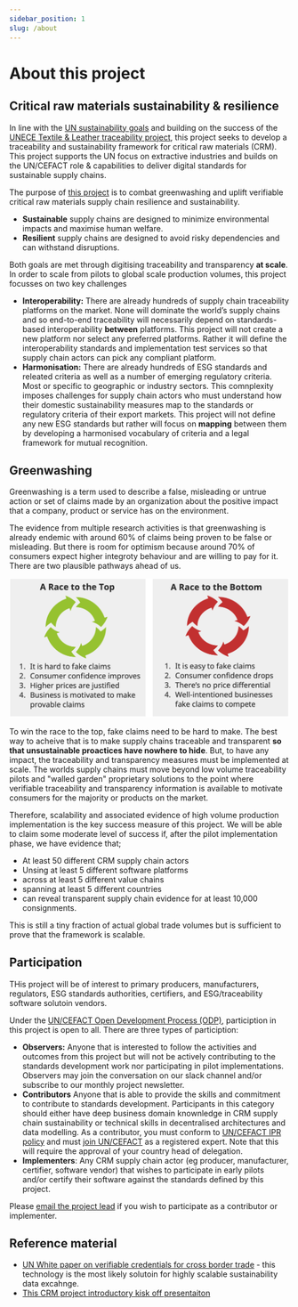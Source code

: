```yaml
---
sidebar_position: 1
slug: /about
---
```


# About this project

## Critical raw materials sustainability & resilience

In line with the [UN sustainability goals](https://sdgs.un.org/goals) and building on the success of the [UNECE Textile & Leather traceability project](https://unece.org/trade/traceability-sustainable-garment-and-footwear), this project seeks to develop a traceability and sustainability framework for critical raw materials (CRM). This project supports the UN focus on extractive industries and builds on the UN/CEFACT role & capabilities to deliver digital standards for sustainable supply chains.

The purpose of [this project](https://uncefact.unece.org/display/uncefactpublic/Critical+Minerals+Traceability+and+Sustainability) is to combat greenwashing and uplift verifiable critical raw materials supply chain resilience and sustainability.

* **Sustainable** supply chains are designed to minimize environmental impacts and maximise human welfare.
* **Resilient** supply chains are designed to avoid risky dependencies and can withstand disruptions. 

Both goals are met through digitising traceability and transparency **at scale**. In order to scale from pilots to global scale production volumes, this project focusses on two key challenges

* **Interoperability:** There are already hundreds of supply chain traceability platforms on the market. None will dominate the world’s supply chains and so end-to-end traceability will necessarily depend on standards-based interoperability **between** platforms. This project will not create a new platform nor select any preferred platforms. Rather it will define the interoperability standards and implementation test services so that supply chain actors can pick any compliant platform.
* **Harmonisation:** There are already hundreds of ESG standards and releated criteria as well as a number of emerging regulatory criteria. Most or specific to geographic or industry sectors. This comnplexity imposes challenges for supply chain actors who must understand how their domestic sustainability measures map to the standards or regulatory criteria of their export markets. This project will not define any new ESG standards but rather will focus on **mapping** between them by developing a harmonised vocabulary of criteria and a legal framework for mutual recognition.

## Greenwashing

Greenwashing is a term used to describe a false, misleading or untrue action or set of claims made by an organization about the positive impact that a company, product or service has on the environment.

The evidence from multiple research activities is that greenwashing is already endemic with around 60% of claims being proven to be false or misleading. But there is room for optimism because around 70% of consumers expect higher integroty behaviour and are willing to pay for it. There are two plausible pathways ahead of us.

![race to the top or bottom](files/RaceToTopBottom.png)

To win the race to the top, fake claims need to be hard to make. The best way to acheive that is to make supply chains traceable and transparent **so that unsustainable proactices have nowhere to hide**. But, to have any impact, the traceability and transparency measures must be implemented at scale. The worlds supply chains must move beyond low volume traceability pilots and "walled garden" proprietary solutions to the point where verifiable traceability and transparency information is available to motivate consumers for the majority or products on the market.  

Therefore, scalability and associated evidence of high volume production implementation is the key success measure of this project. We will be able to claim some moderate level of success if, after the pilot implementation phase, we have evidence that;

* At least 50 different CRM supply chain actors
* Unsing at least 5 different software platforms
* across at least 5 different value chains
* spanning at least 5 different countries
* can reveal transparent supply chain evidence for at least 10,000 consignments. 

This is still a tiny fraction of actual global trade volumes but is sufficient to prove that the framework is scalable. 

## Participation

THis project will be of interest to primary producers, manufacturers, regulators, ESG standards authorities, certifiers, and ESG/traceability software solutoin vendors.

Under the [UN/CEFACT Open Development Process (ODP)](https://unece.org/DAM/cefact/cf_plenary/2016_plenary/CF_2016_017E_ODP.pdf), particiption in this project is open to all. There are three types of particiption:

* **Observers:** Anyone that is interested to follow the activities and outcomes from this project but will not be actively contributing to the standards development work nor participating in pilot implementations. Observers may join the conversation on our slack channel and/or subscribe to our monthly project newsletter.
* **Contributors** Anyone that is able to provide the skills and commitment to contribute to standards development. Participants in this category should either have deep business domain knownledge in CRM supply chain sustainability or technical skills in decentralised architectures and data modelling. As a contributor, you must conform to [UN/CEFACT IPR policy](https://unece.org/DAM/cefact/cf_plenary/plenary12/ECE_TRADE_C_CEFACT_2010_20_Rev2E_UpdatedIPRpolicy.pdf) and must [join UN/CEFACT](https://uncefact.unece.org/display/uncefactpublic/UNCEFACT+Expert+Registration) as a registered expert. Note that this will require the approval of your country head of delegation. 
* **Implementers**: Any CRM supply chain actor (eg producer, manufacturer, certifier, software vendor) that wishes to participate in early pilots and/or certify their software against the standards defined by this project. 

Please [email the project lead](mailto:nancy.norris@gov.bc.ca) if you wish to participate as a contributor or implementer.

## Reference material

* [UN White paper on verifiable credentials for cross border trade](files/WhitePaperVerifiableCredentials.pdf) - this technology is the most likely solutoin for highly scalable sustainability data excahnge.
* [This CRM project introductory kisk off presentaiton](files/KickOffPresentation.pptx)







